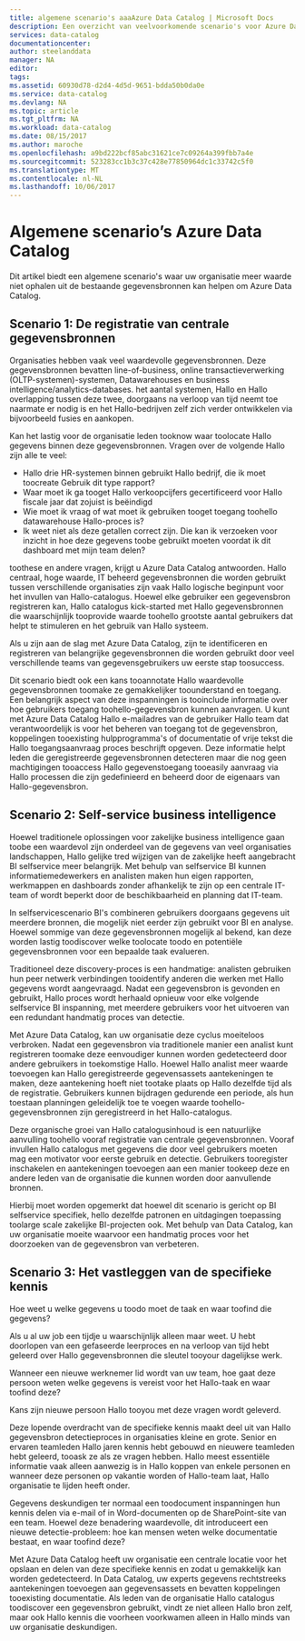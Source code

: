 ```yaml
---
title: algemene scenario's aaaAzure Data Catalog | Microsoft Docs
description: Een overzicht van veelvoorkomende scenario's voor Azure Data Catalog, met inbegrip van Hallo registratie en detectie van waardevolle gegevensbronnen, self-service business intelligence inschakelen en vastleggen van bestaande kennis over gegevensbronnen en processen.
services: data-catalog
documentationcenter: 
author: steelanddata
manager: NA
editor: 
tags: 
ms.assetid: 60930d78-d2d4-4d5d-9651-bdda50b0da0e
ms.service: data-catalog
ms.devlang: NA
ms.topic: article
ms.tgt_pltfrm: NA
ms.workload: data-catalog
ms.date: 08/15/2017
ms.author: maroche
ms.openlocfilehash: a9bd222bcf85abc31621ce7c09264a399fbb7a4e
ms.sourcegitcommit: 523283cc1b3c37c428e77850964dc1c33742c5f0
ms.translationtype: MT
ms.contentlocale: nl-NL
ms.lasthandoff: 10/06/2017
---
```

# <a name="azure-data-catalog-common-scenarios"></a>Algemene scenario’s Azure Data Catalog
Dit artikel biedt een algemene scenario's waar uw organisatie meer waarde niet ophalen uit de bestaande gegevensbronnen kan helpen om Azure Data Catalog.

## <a name="scenario-1-registration-of-central-data-sources"></a>Scenario 1: De registratie van centrale gegevensbronnen
Organisaties hebben vaak veel waardevolle gegevensbronnen. Deze gegevensbronnen bevatten line-of-business, online transactieverwerking (OLTP-systemen)-systemen, Datawarehouses en business intelligence/analytics-databases. het aantal systemen, Hallo en Hallo overlapping tussen deze twee, doorgaans na verloop van tijd neemt toe naarmate er nodig is en het Hallo-bedrijven zelf zich verder ontwikkelen via bijvoorbeeld fusies en aankopen.

Kan het lastig voor de organisatie leden tooknow waar toolocate Hallo gegevens binnen deze gegevensbronnen. Vragen over de volgende Hallo zijn alle te veel:

* Hallo drie HR-systemen binnen gebruikt Hallo bedrijf, die ik moet toocreate Gebruik dit type rapport?
* Waar moet ik ga tooget Hallo verkoopcijfers gecertificeerd voor Hallo fiscale jaar dat zojuist is beëindigd
* Wie moet ik vraag of wat moet ik gebruiken tooget toegang toohello datawarehouse Hallo-proces is?
* Ik weet niet als deze getallen correct zijn. Die kan ik verzoeken voor inzicht in hoe deze gegevens toobe gebruikt moeten voordat ik dit dashboard met mijn team delen?

toothese en andere vragen, krijgt u Azure Data Catalog antwoorden. Hallo centraal, hoge waarde, IT beheerd gegevensbronnen die worden gebruikt tussen verschillende organisaties zijn vaak Hallo logische beginpunt voor het invullen van Hallo-catalogus. Hoewel elke gebruiker een gegevensbron registreren kan, Hallo catalogus kick-started met Hallo gegevensbronnen die waarschijnlijk tooprovide waarde toohello grootste aantal gebruikers dat helpt te stimuleren en het gebruik van Hallo systeem. 

Als u zijn aan de slag met Azure Data Catalog, zijn te identificeren en registreren van belangrijke gegevensbronnen die worden gebruikt door veel verschillende teams van gegevensgebruikers uw eerste stap toosuccess.

Dit scenario biedt ook een kans tooannotate Hallo waardevolle gegevensbronnen toomake ze gemakkelijker toounderstand en toegang. Een belangrijk aspect van deze inspanningen is tooinclude informatie over hoe gebruikers toegang toohello-gegevensbron kunnen aanvragen. U kunt met Azure Data Catalog Hallo e-mailadres van de gebruiker Hallo team dat verantwoordelijk is voor het beheren van toegang tot de gegevensbron, koppelingen tooexisting hulpprogramma's of documentatie of vrije tekst die Hallo toegangsaanvraag proces beschrijft opgeven. Deze informatie helpt leden die geregistreerde gegevensbronnen detecteren maar die nog geen machtigingen tooaccess Hallo gegevenstoegang tooeasily aanvraag via Hallo processen die zijn gedefinieerd en beheerd door de eigenaars van Hallo-gegevensbron.

## <a name="scenario-2-self-service-business-intelligence"></a>Scenario 2: Self-service business intelligence
Hoewel traditionele oplossingen voor zakelijke business intelligence gaan toobe een waardevol zijn onderdeel van de gegevens van veel organisaties landschappen, Hallo gelijke tred wijzigen van de zakelijke heeft aangebracht BI selfservice meer belangrijk. Met behulp van selfservice BI kunnen informatiemedewerkers en analisten maken hun eigen rapporten, werkmappen en dashboards zonder afhankelijk te zijn op een centrale IT-team of wordt beperkt door de beschikbaarheid en planning dat IT-team.

In selfservicescenario BI's combineren gebruikers doorgaans gegevens uit meerdere bronnen, die mogelijk niet eerder zijn gebruikt voor BI en analyse. Hoewel sommige van deze gegevensbronnen mogelijk al bekend, kan deze worden lastig toodiscover welke toolocate toodo en potentiële gegevensbronnen voor een bepaalde taak evalueren.

Traditioneel deze discovery-proces is een handmatige: analisten gebruiken hun peer netwerk verbindingen tooidentify anderen die werken met Hallo gegevens wordt aangevraagd. Nadat een gegevensbron is gevonden en gebruikt, Hallo proces wordt herhaald opnieuw voor elke volgende selfservice BI inspanning, met meerdere gebruikers voor het uitvoeren van een redundant handmatig proces van detectie.

Met Azure Data Catalog, kan uw organisatie deze cyclus moeiteloos verbroken. Nadat een gegevensbron via traditionele manier een analist kunt registreren toomake deze eenvoudiger kunnen worden gedetecteerd door andere gebruikers in toekomstige Hallo. Hoewel Hallo analist meer waarde toevoegen kan Hallo geregistreerde gegevensassets aantekeningen te maken, deze aantekening hoeft niet tootake plaats op Hallo dezelfde tijd als de registratie. Gebruikers kunnen bijdragen gedurende een periode, als hun toestaan planningen geleidelijk toe te voegen waarde toohello-gegevensbronnen zijn geregistreerd in het Hallo-catalogus.

Deze organische groei van Hallo catalogusinhoud is een natuurlijke aanvulling toohello vooraf registratie van centrale gegevensbronnen. Vooraf invullen Hallo catalogus met gegevens die door veel gebruikers moeten mag een motivator voor eerste gebruik en detectie. Gebruikers tooregister inschakelen en aantekeningen toevoegen aan een manier tookeep deze en andere leden van de organisatie die kunnen worden door aanvullende bronnen.

Hierbij moet worden opgemerkt dat hoewel dit scenario is gericht op BI selfservice specifiek, hello dezelfde patronen en uitdagingen toepassing toolarge scale zakelijke BI-projecten ook. Met behulp van Data Catalog, kan uw organisatie moeite waarvoor een handmatig proces voor het doorzoeken van de gegevensbron van verbeteren.

## <a name="scenario-3-capturing-tribal-knowledge"></a>Scenario 3: Het vastleggen van de specifieke kennis
Hoe weet u welke gegevens u toodo moet de taak en waar toofind die gegevens?

Als u al uw job een tijdje u waarschijnlijk alleen maar weet. U hebt doorlopen van een gefaseerde leerproces en na verloop van tijd hebt geleerd over Hallo gegevensbronnen die sleutel tooyour dagelijkse werk.

Wanneer een nieuwe werknemer lid wordt van uw team, hoe gaat deze persoon weten welke gegevens is vereist voor het Hallo-taak en waar toofind deze?

Kans zijn nieuwe persoon Hallo tooyou met deze vragen wordt geleverd.

Deze lopende overdracht van de specifieke kennis maakt deel uit van Hallo gegevensbron detectieproces in organisaties kleine en grote. Senior en ervaren teamleden Hallo jaren kennis hebt gebouwd en nieuwere teamleden hebt geleerd, tooask ze als ze vragen hebben. Hallo meest essentiële informatie vaak alleen aanwezig is in Hallo koppen van enkele personen en wanneer deze personen op vakantie worden of Hallo-team laat, Hallo organisatie te lijden heeft onder.

Gegevens deskundigen ter normaal een toodocument inspanningen hun kennis delen via e-mail of in Word-documenten op de SharePoint-site van een team. Hoewel deze benadering waardevolle, dit introduceert een nieuwe detectie-probleem: hoe kan mensen weten welke documentatie bestaat, en waar toofind deze?

Met Azure Data Catalog heeft uw organisatie een centrale locatie voor het opslaan en delen van deze specifieke kennis en zodat u gemakkelijk kan worden gedetecteerd. In Data Catalog, uw experts gegevens rechtstreeks aantekeningen toevoegen aan gegevensassets en bevatten koppelingen tooexisting documentatie. Als leden van de organisatie Hallo catalogus toodiscover een gegevensbron gebruikt, vindt ze niet alleen Hallo bron zelf, maar ook Hallo kennis die voorheen voorkwamen alleen in Hallo minds van uw organisatie deskundigen.

